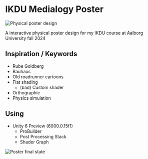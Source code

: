 # IKDU Medialogy Poster

![Physical poster design](Assets/PosterStills/01.jpg)

 A interactive physical poster design for my IKDU course at Aalborg University fall 2024

## Inspiration / Keywords

- Rube Goldberg
- Bauhaus
- Old roadrunner cartoons
- Flat shading
  - (bad) Custom shader
- Orthographic
- Physics simulation

## Using

- Unity 6 Preview (6000.0.15f1)
  - ProBuilder
  - Post Processing Stack
  - Shader Graph

![Poster final state](Assets/PosterStills/06.jpg)
